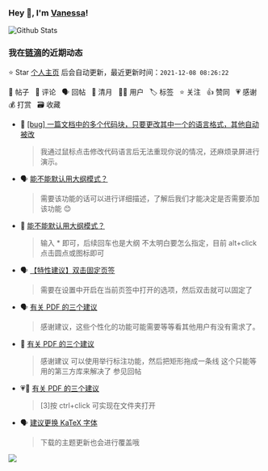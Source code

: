 ### Hey 👋, I'm [Vanessa](http://vanessa.b3log.org/)!

![Github Stats](https://github-readme-stats.vercel.app/api?username=Vanessa219&show_icons=true)

<!--events start -->

### 我在[链滴](https://ld246.com)的近期动态

⭐️ Star [个人主页](https://github.com/Vanessa219/Vanessa219) 后会自动更新，最近更新时间：`2021-12-08 08:26:22`

📝 帖子 &nbsp; 💬 评论 &nbsp; 🗣 回帖 &nbsp; 🌙 清月 &nbsp; 👨‍💻 用户 &nbsp; 🏷️ 标签 &nbsp; ⭐️ 关注 &nbsp; 👍 赞同 &nbsp; 💗 感谢 &nbsp; 💰 打赏 &nbsp; 🗃 收藏

* 💬 [[bug] 一篇文档中的多个代码块，只要更改其中一个的语言格式，其他自动被改](https://ld246.com/article/1638867936054/comment/1638890618674#comments)

  > 我通过鼠标点击修改代码语言后无法重现你说的情况，还麻烦录屏进行演示。
* 🗣 [能不能默认用大纲模式？](https://ld246.com/article/1638762035607/comment/1638876552902#comments)

  > 需要该功能的话可以进行详细描述，了解后我们才能决定是否需要添加该功能 😊
* 💬 [能不能默认用大纲模式？](https://ld246.com/article/1638762035607/comment/1638846958823#comments)

  > 输入 * 即可，后续回车也是大纲 不太明白要怎么指定，目前 alt+click 点击圆点或图标即可
* 🗣 [【特性建议】双击固定页签](https://ld246.com/article/1625643717097/comment/1638790109846#comments)

  > 需要在设置中开启在当前页签中打开的选项，然后双击就可以固定了
* 🗣 [有关 PDF 的三个建议](https://ld246.com/article/1638784334359/comment/1638787935723#comments)

  > 感谢建议，这些个性化的功能可能需要等等看其他用户有没有需求了。
* 💬 [有关 PDF 的三个建议](https://ld246.com/article/1638784334359/comment/1638846331224#comments)

  > 感谢建议 可以使用举行标注功能，然后把矩形拖成一条线 这个只能等用的第三方库来解决了 参见回帖
* 💗💬 [有关 PDF 的三个建议](https://ld246.com/article/1638784334359/comment/1638785869712#comments)

  > [3]按 ctrl+click 可实现在文件夹打开
* 🗣 [建议更换 KaTeX 字体](https://ld246.com/article/1638704735003/comment/1638760659918#comments)

  > 下载的主题更新也会进行覆盖哦


<!--events end -->

<a title="Hits" target="_blank" href="https://github.com/Vanessa219/Vanessa219"><img src="https://hits.b3log.org/Vanessa219/Vanessa219.svg"></a>
